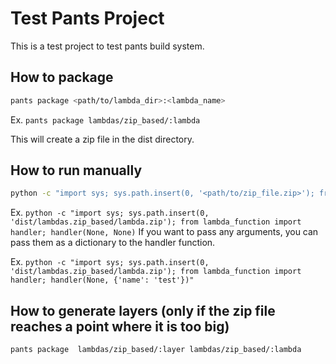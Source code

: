 # Test Pants Project
This is a test project to test pants build system.

## How to package
```bash
pants package <path/to/lambda_dir>:<lambda_name>
```
Ex. `pants package lambdas/zip_based/:lambda`

This will create a zip file in the dist directory.

## How to run manually
```bash
python -c "import sys; sys.path.insert(0, '<path/to/zip_file.zip>'); from lambda_function import handler; handler(None, None)
```
Ex. `python -c "import sys; sys.path.insert(0, 'dist/lambdas.zip_based/lambda.zip'); from lambda_function import handler; handler(None, None)`
If you want to pass any arguments, you can pass them as a dictionary to the handler function.

Ex. `python -c "import sys; sys.path.insert(0, 'dist/lambdas.zip_based/lambda.zip'); from lambda_function import handler; handler(None, {'name': 'test'})"`

## How to generate layers (only if the zip file reaches a point where it is too big)
```bash
pants package  lambdas/zip_based/:layer lambdas/zip_based/:lambda
```
